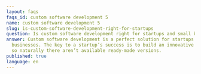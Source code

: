 ```yaml
---
layout: faqs
faqs_id: custom software development 5
name: custom software development 5
slug: is-custom-software-development-right-for-startups
question: Is custom software development right for startups and small businesses?
answer: Custom software development is a perfect solution for startups and small
  businesses. The key to a startup’s success is to build an innovative solution
  so naturally there aren’t available ready-made versions.
published: true
language: en
---
```

